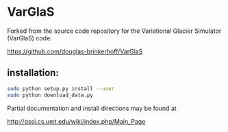 VarGlaS
=======

Forked from the source code repository for the Variational Glacier Simulator (VarGlaS) code:

https://github.com/douglas-brinkerhoff/VarGlaS

installation:
-------------

```bash
sudo python setup.py install --user
sudo python download_data.py
```


Partial documentation and install directions may be found at

http://qssi.cs.umt.edu/wiki/index.php/Main_Page

